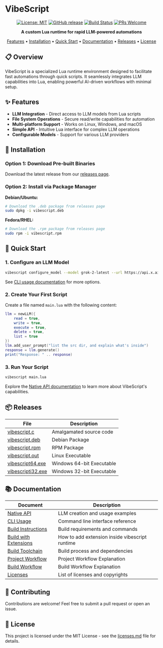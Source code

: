 # VibeScript

<div align="center">

[![License: MIT](https://img.shields.io/badge/License-Unlicense-yellow.svg)](https://opensource.org/licenses/MIT)
[![GitHub release](https://img.shields.io/github/release/OUIsolutions/VibeScript.svg)](https://github.com/OUIsolutions/VibeScript/releases/)
[![Build Status](https://img.shields.io/badge/build-passing-brightgreen.svg)]() 
[![PRs Welcome](https://img.shields.io/badge/PRs-welcome-brightgreen.svg)](https://github.com/OUIsolutions/VibeScript/pulls)

**A custom Lua runtime for rapid LLM-powered automations**

[Features](#features) • [Installation](#installation) • [Quick Start](#quick-start) • [Documentation](#documentation) • [Releases](#releases) • [License](#license)

</div>

## 📋 Overview

VibeScript is a specialized Lua runtime environment designed to facilitate fast automations through quick scripts. It seamlessly integrates LLM capabilities into Lua, enabling powerful AI-driven workflows with minimal setup.

## ✨ Features

- **LLM Integration** - Direct access to LLM models from Lua scripts
- **File System Operations** - Secure read/write capabilities for automation
- **Multi-platform Support** - Works on Linux, Windows, and macOS
- **Simple API** - Intuitive Lua interface for complex LLM operations
- **Configurable Models** - Support for various LLM providers

## 🚀 Installation

### Option 1: Download Pre-built Binaries

Download the latest release from our [releases page](https://github.com/OUIsolutions/VibeScript/releases/tag/0.22.0).

### Option 2: Install via Package Manager

**Debian/Ubuntu:**
```bash
# Download the .deb package from releases page
sudo dpkg -i vibescript.deb
```

**Fedora/RHEL:**
```bash
# Download the .rpm package from releases page
sudo rpm -i vibescript.rpm
```

## 🏁 Quick Start

### 1. Configure an LLM Model

```bash
vibescript configure_model --model grok-2-latest --url https://api.x.ai/v1/chat/completions --key "your key"
```

See [CLI usage documentation](/docs/cli_usage.md) for more options.

### 2. Create Your First Script

Create a file named `main.lua` with the following content:

```lua
llm = newLLM({
    read = true,
    write = true,
    execute = true,
    delete = true,
    list = true
})
llm.add_user_prompt("list the src dir, and explain what's inside")
response = llm.generate()
print("Response: " .. response)
```

### 3. Run Your Script

```bash
vibescript main.lua
```

Explore the [Native API documentation](/docs/native_api.md) to learn more about VibeScript's capabilities.

## 📦 Releases

| File | Description |
| --- | --- |
| [vibescript.c](https://github.com/OUIsolutions/VibeScript/releases/download/0.22.0/VibeScript.c) | Amalgamated source code |
| [vibescript.deb](https://github.com/OUIsolutions/VibeScript/releases/download/0.22.0/VibeScript.deb) | Debian Package |
| [vibescript.rpm](https://github.com/OUIsolutions/VibeScript/releases/download/0.22.0/VibeScript.rpm) | RPM Package |
| [vibescript.out](https://github.com/OUIsolutions/VibeScript/releases/download/0.22.0/VibeScript.out) | Linux Executable |
| [vibescript64.exe](https://github.com/OUIsolutions/VibeScript/releases/download/0.22.0/VibeScript64.exe) | Windows 64-bit Executable |
| [vibescripti32.exe](https://github.com/OUIsolutions/VibeScript/releases/download/0.22.0/VibeScripti32.exe) | Windows 32-bit Executable |

## 📚 Documentation

| Document | Description |
| --- | --- |
| [Native API](/docs/native_api.md) | LLM creation and usage examples |
| [CLI Usage](/docs/cli_usage.md) | Command line interface reference |
| [Build Instructions](/docs/build_instructions.md) | Build requirements and commands |
| [Build with Extensions](/docs/build_with_extension.md) | How to add extension inside vibescript runtime|
| [Build Toolchain](/docs/build_toolchain.md) | Build process and dependencies |
| [Project Workflow](/docs/project_workflow.md) | Project Workflow Explanation |
| [Build Workflow](/docs/build_workflow.md) | Build Workflow Explanation |
| [Licenses](/docs/licenses.md) | List of licenses and copyrights |

## 🤝 Contributing

Contributions are welcome! Feel free to submit a pull request or open an issue.

## 📄 License

This project is licensed under the MIT License - see the [licenses.md](/docs/licenses.md) file for details.

